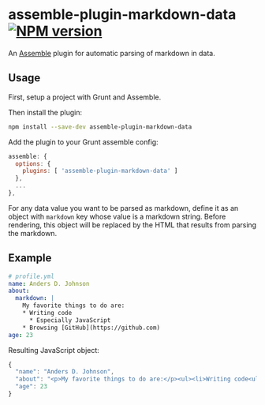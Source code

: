 # assemble-plugin-markdown-data [![NPM version](https://badge.fury.io/js/assemble-plugin-markdown-data.png)](http://badge.fury.io/js/assemble-plugin-markdown-data)

An [Assemble](http://assemble.io) plugin for automatic parsing of markdown in data.

## Usage

First, setup a project with Grunt and Assemble.

Then install the plugin: 

```sh
npm install --save-dev assemble-plugin-markdown-data
```

Add the plugin to your Grunt assemble config:

```js
assemble: {
  options: {
    plugins: [ 'assemble-plugin-markdown-data' ]
  },
  ...
},
```

For any data value you want to be parsed as markdown,
define it as an object with `markdown` key whose value is a markdown string.
Before rendering, this object will be replaced by the HTML that results from parsing the markdown.

## Example

```yml
# profile.yml
name: Anders D. Johnson
about:
  markdown: |
    My favorite things to do are:
    * Writing code
      * Especially JavaScript
    * Browsing [GitHub](https://github.com)
age: 23
```

Resulting JavaScript object:

```js
{
  "name": "Anders D. Johnson",
  "about": "<p>My favorite things to do are:</p><ul><li>Writing code<ul><li>Especially JavaScript</li></ul></li><li>Browsing <a href=\"https://github.com\">GitHub</a></li></ul>",
  "age": 23
}
```
